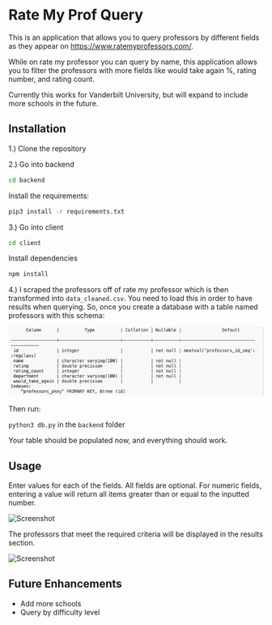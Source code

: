 # Rate My Prof Query

This is an application that allows you to query professors by different fields as they appear on https://www.ratemyprofessors.com/. 

While on rate my professor you can query by name, this application allows you to filter the professors with more fields like would take again %, rating number, and rating count.

Currently this works for Vanderbilt University, but will expand to include more schools in the future.

## Installation

1.) Clone the repository

2.) Go into backend
```bash
cd backend
```
Install the requirements:
```bash
pip3 install -r requirements.txt
```
3.) Go into client
```bash
cd client
```
Install dependencies
```bash
npm install
```

4.) I scraped the professors off of rate my professor which is then transformed into `data_cleaned.csv`. You need to load this in order to have results when querying. So, once you create a database with a table named professors with this schema:

![Screenshot](./static/schema-ss.png)

Then run:

```python3 db.py``` in the ```backend``` folder

Your table should be populated now, and everything should work.

## Usage
Enter values for each of the fields. All fields are optional. For numeric fields, entering a value will return all items greater than or equal to the inputted number.

![Screenshot](./static/filter-ss.png)

The professors that meet the required criteria will be displayed in the results section.

![Screenshot](./static/results-ss.png)

## Future Enhancements
- Add more schools
- Query by difficulty level